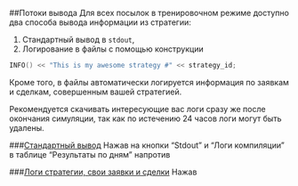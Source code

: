 ##Потоки вывода
Для всех посылок в тренировочном режиме доступно два способа вывода информации из стратегии: 
1. Cтандартный вывод в `stdout`,
2. Логирование в файлы с помощью конструкции 
```cpp
INFO() << "This is my awesome strategy #" << strategy_id;
``` 

Кроме того, в файлы автоматически логируется информация по заявкам и сделкам, совершенным вашей стратегией.

Рекомендуется скачивать интересующие вас логи сразу же после окончания симуляции, так как по истечению 24 часов логи могут быть удалены. 

###[Стандартный вывод](#stdout)
Нажав на кнопки “Stdout” и “Логи компиляции” в таблице “Результаты по дням” напротив 

###[Логи стратегии, свои заявки и сделки](#logs)
Нажав
